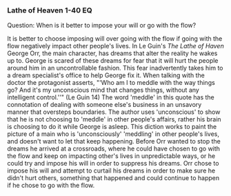 ### Lathe of Heaven 1-40 EQ

Question: When is it better to impose your will or go with the flow?



It is better to choose imposing will over going with the flow if going with the flow negatively impact other people's lives. In Le Guin's *The Lathe of Haven* George Orr, the main character, has dreams that alter the reality he wakes up to. George is scared of these dreams for fear that it will hurt the people around him in an uncontrollable fashion. This fear inadvertently takes him to a dream specialist's office to help George fix it. When talking with the doctor the protagonist asserts, "'Who am I to meddle with the way things go? And it's my unconscious mind that changes things, without any intelligent control.''" (Le Guin 14) The word 'meddle' in this quote has the connotation of dealing with someone else's business in an unsavory manner that oversteps boundaries. The author uses 'unconscious' to show that he is not choosing to 'meddle' in other people's affairs, rather his brain is choosing to do it while George is asleep. This diction works to paint the picture of a main who is 'unconsciously' 'meddling' in other people's lives, and doesn't want to let that keep happening. Before Orr wanted to stop the dreams he arrived at a crossroads, where he could have chosen to go with the flow and keep on impacting other's lives in unpredictable ways, or he could try and impose his will in order to suppress his dreams. Orr chose to impose his will and attempt to curtail his dreams in order to make sure he didn't hurt others, something that happened and could continue to happen if he chose to go with the flow. 